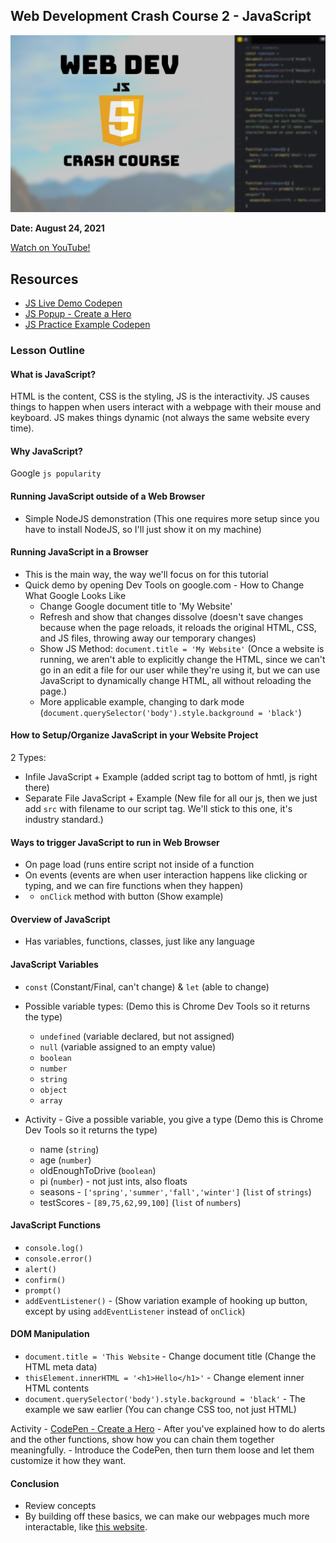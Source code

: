 ## Web Development Crash Course 2 - JavaScript

![Cover Photo](./cover-photo.png)

**Date: August 24, 2021**

[Watch on YouTube!](https://youtu.be/UJC2Gyaxd_s)

## Resources

- [JS Live Demo Codepen](https://codepen.io/brighambandersen/pen/xxdQRGw)
- [JS Popup - Create a Hero](https://codepen.io/brighambandersen/pen/QWgZgMx)
- [JS Practice Example Codepen](https://codepen.io/brighambandersen/pen/OJmaWxL)

### Lesson Outline

#### What is JavaScript?

HTML is the content, CSS is the styling, JS is the interactivity. JS causes things to happen when users interact with a webpage with their mouse and keyboard. JS makes things dynamic (not always the same website every time).

#### Why JavaScript?

Google `js popularity`

#### Running JavaScript outside of a Web Browser

- Simple NodeJS demonstration (This one requires more setup since you have to install NodeJS, so I'll just show it on my machine)

#### Running JavaScript in a Browser

- This is the main way, the way we'll focus on for this tutorial
- Quick demo by opening Dev Tools on google.com - How to Change What Google Looks Like
  - Change Google document title to 'My Website'
  - Refresh and show that changes dissolve (doesn't save changes because when the page reloads, it reloads the original HTML, CSS, and JS files, throwing away our temporary changes)
  - Show JS Method: `document.title = 'My Website'` (Once a website is running, we aren't able to explicitly change the HTML, since we can't go in an edit a file for our user while they're using it, but we can use JavaScript to dynamically change HTML, all without reloading the page.)
  - More applicable example, changing to dark mode (`document.querySelector('body').style.background = 'black'`)

#### How to Setup/Organize JavaScript in your Website Project

2 Types:

- Infile JavaScript + Example (added script tag to bottom of hmtl, js right there)
- Separate File JavaScript + Example (New file for all our js, then we just add `src` with filename to our script tag. We'll stick to this one, it's industry standard.)

#### Ways to trigger JavaScript to run in Web Browser

- On page load (runs entire script not inside of a function
- On events (events are when user interaction happens like clicking or typing, and we can fire functions when they happen)
- - `onClick` method with button (Show example)

#### Overview of JavaScript

- Has variables, functions, classes, just like any language

#### JavaScript Variables

- `const` (Constant/Final, can't change) & `let` (able to change)
- Possible variable types: (Demo this is Chrome Dev Tools so it returns the type)

  - `undefined` (variable declared, but not assigned)
  - `null` (variable assigned to an empty value)
  - `boolean`
  - `number`
  - `string`
  - `object`
  - `array`

- Activity - Give a possible variable, you give a type (Demo this is Chrome Dev Tools so it returns the type)
  - name (`string`)
  - age (`number`)
  - oldEnoughToDrive (`boolean`)
  - pi (`number`) - not just ints, also floats
  - seasons - `['spring','summer','fall','winter']` (`list` of `strings`)
  - testScores - `[89,75,62,99,100]` (`list` of `numbers`)

#### JavaScript Functions

- `console.log()`
- `console.error()`
- `alert()`
- `confirm()`
- `prompt()`
- `addEventListener()` - (Show variation example of hooking up button, except by using `addEventListener` instead of `onClick`)

#### DOM Manipulation

- `document.title = 'This Website` - Change document title (Change the HTML meta data)
- `thisElement.innerHTML = '<h1>Hello</h1>'` - Change element inner HTML contents
- `document.querySelector('body').style.background = 'black'` - The example we saw earlier (You can change CSS too, not just HTML)

Activity - [CodePen - Create a Hero](https://codepen.io/brighambandersen/pen/QWgZgMx) - After you've explained how to do alerts and the other functions, show how you can chain them together meaningfully. - Introduce the CodePen, then turn them loose and let them customize it how they want.

#### Conclusion

- Review concepts
- By building off these basics, we can make our webpages much more interactable, like [this website](https://codepen.io/wesbos/pen/evsuw?editors=1000).
